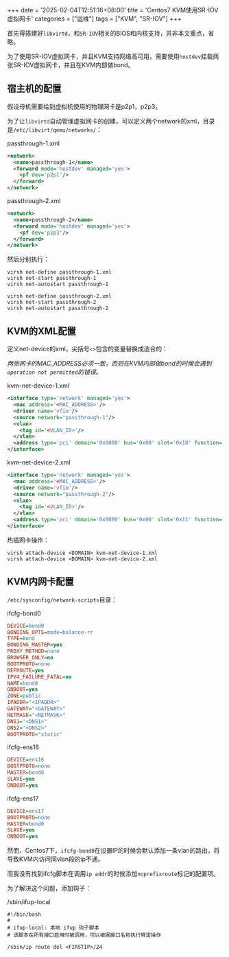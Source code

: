 +++
date = '2025-02-04T12:51:16+08:00'
title = 'Centos7 KVM使用SR-IOV虚拟网卡'
categories = ["运维"]
tags = ["KVM", "SR-IOV"]
+++

首先得搭建好`libvirtd`，和`SR-IOV`相关的BIOS和内核支持，并非本文重点，省略。

为了使用SR-IOV虚拟网卡，并且KVM支持网络高可用，需要使用`hostdev`挂载两张SR-IOV虚拟网卡，并且在KVM内部做bond。

## 宿主机的配置

假设母机需要给到虚拟机使用的物理网卡是p2p1，p2p3。

为了让`libvirtd`自动管理虚拟网卡的创建，可以定义两个network的xml，目录是`/etc/libvirt/qemu/networks/`：

passthrough-1.xml

```xml
<network> 
  <name>passthrough-1</name>
  <forward mode='hostdev' managed='yes'>
    <pf dev='p2p1'/>
  </forward>
</network>
```

passthrough-2.xml

```xml
<network> 
  <name>passthrough-2</name>
  <forward mode='hostdev' managed='yes'>
    <pf dev='p2p3'/>
  </forward>
</network>
```

然后分别执行：

```shell
virsh net-define passthrough-1.xml
virsh net-start passthrough-1
virsh net-autostart passthrough-1
 
virsh net-define passthrough-2.xml
virsh net-start passthrough-2
virsh net-autostart passthrough-2
```

## KVM的XML配置

定义net-device的xml，尖括号`<>`包含的变量替换成适合的：

*两张网卡的MAC_ADDRESS必须一致，否则在KVM内部做bond的时候会遇到`operation not permitted`的错误。*

kvm-net-device-1.xml

```xml
<interface type='network' managed='yes'>
  <mac address='<MAC_ADDRESS>'/>
  <driver name='vfio'/>
  <source network="passthrough-1"/>
  <vlan>
    <tag id='<VLAN_ID>'/>
  </vlan>
  <address type='pci' domain='0x0000' bus='0x00' slot='0x10' function='0x0'/>
</interface>

```

kvm-net-device-2.xml

```xml
<interface type='network' managed='yes'>
  <mac address='<MAC_ADDRESS>'/>
  <driver name='vfio'/>
  <source network="passthrough-2"/>
  <vlan>
    <tag id='<VLAN_ID>'/>
  </vlan>
  <address type='pci' domain='0x0000' bus='0x00' slot='0x11' function='0x0'/>
</interface>
```

热插网卡操作：

```shell
virsh attach-device <DOMAIN> kvm-net-device-1.xml
virsh attach-device <DOMAIN> kvm-net-device-2.xml
```

## KVM内网卡配置

`/etc/sysconfig/network-scripts`目录：

ifcfg-bond0

```ini
DEVICE=bond0
BONDING_OPTS=mode=balance-rr
TYPE=Bond
BONDING_MASTER=yes
PROXY_METHOD=none
BROWSER_ONLY=no
BOOTPROTO=none
DEFROUTE=yes
IPV4_FAILURE_FATAL=no
NAME=bond0
ONBOOT=yes
ZONE=public
IPADDR="<IPADDR>"
GATEWAY="<GATEWAY>"
NETMASK="<NETMASK>"
DNS1="<DNS1>"
DNS2="<DNS2>"
BOOTPROTO="static"
```

ifcfg-ens16

```ini
DEVICE=ens16
BOOTPROTO=none
MASTER=bond0
SLAVE=yes
ONBOOT=yes
```

ifcfg-ens17

```ini
DEVICE=ens17
BOOTPROTO=none
MASTER=bond0
SLAVE=yes
ONBOOT=yes
```

然而，Centos7下，`ifcfg-bond0`在设置IP的时候会默认添加一条vlan的路由，将导致KVM内访问同vlan段的ip不通。

而我没有找到ifcfg脚本在调用`ip addr`的时候添加`noprefixroute`标记的配置项。

为了解决这个问题，添加钩子：

/sbin/ifup-local

```shell
#!/bin/bash
#
# ifup-local: 本地 ifup 钩子脚本
# 该脚本在所有接口启用时被调用，可以根据接口名称执行特定操作
 
/sbin/ip route del <FIRSTIP>/24
```
